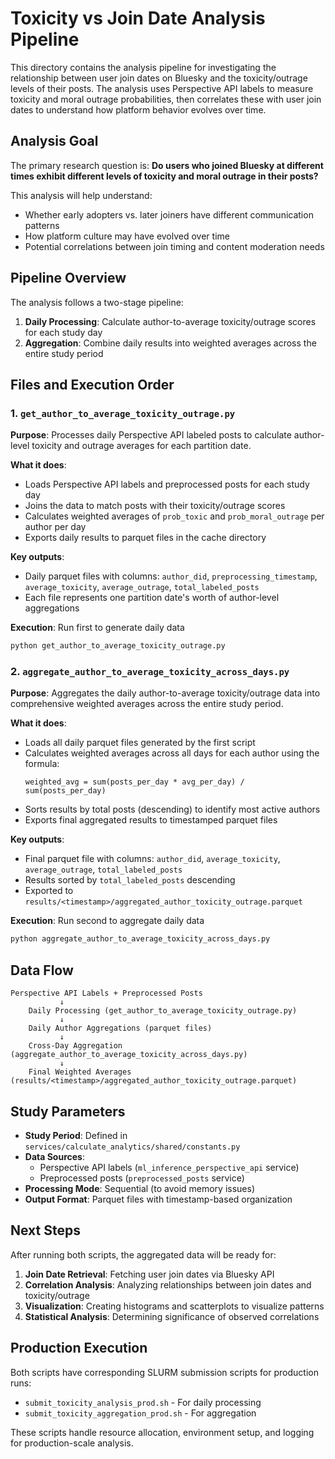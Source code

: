 # Toxicity vs Join Date Analysis Pipeline

This directory contains the analysis pipeline for investigating the relationship between user join dates on Bluesky and the toxicity/outrage levels of their posts. The analysis uses Perspective API labels to measure toxicity and moral outrage probabilities, then correlates these with user join dates to understand how platform behavior evolves over time.

## Analysis Goal

The primary research question is: **Do users who joined Bluesky at different times exhibit different levels of toxicity and moral outrage in their posts?**

This analysis will help understand:
- Whether early adopters vs. later joiners have different communication patterns
- How platform culture may have evolved over time
- Potential correlations between join timing and content moderation needs

## Pipeline Overview

The analysis follows a two-stage pipeline:

1. **Daily Processing**: Calculate author-to-average toxicity/outrage scores for each study day
2. **Aggregation**: Combine daily results into weighted averages across the entire study period

## Files and Execution Order

### 1. `get_author_to_average_toxicity_outrage.py`
**Purpose**: Processes daily Perspective API labeled posts to calculate author-level toxicity and outrage averages for each partition date.

**What it does**:
- Loads Perspective API labels and preprocessed posts for each study day
- Joins the data to match posts with their toxicity/outrage scores
- Calculates weighted averages of `prob_toxic` and `prob_moral_outrage` per author per day
- Exports daily results to parquet files in the cache directory

**Key outputs**:
- Daily parquet files with columns: `author_did`, `preprocessing_timestamp`, `average_toxicity`, `average_outrage`, `total_labeled_posts`
- Each file represents one partition date's worth of author-level aggregations

**Execution**: Run first to generate daily data
```bash
python get_author_to_average_toxicity_outrage.py
```

### 2. `aggregate_author_to_average_toxicity_across_days.py`
**Purpose**: Aggregates the daily author-to-average toxicity/outrage data into comprehensive weighted averages across the entire study period.

**What it does**:
- Loads all daily parquet files generated by the first script
- Calculates weighted averages across all days for each author using the formula:
  ```
  weighted_avg = sum(posts_per_day * avg_per_day) / sum(posts_per_day)
  ```
- Sorts results by total posts (descending) to identify most active authors
- Exports final aggregated results to timestamped parquet files

**Key outputs**:
- Final parquet file with columns: `author_did`, `average_toxicity`, `average_outrage`, `total_labeled_posts`
- Results sorted by `total_labeled_posts` descending
- Exported to `results/<timestamp>/aggregated_author_toxicity_outrage.parquet`

**Execution**: Run second to aggregate daily data
```bash
python aggregate_author_to_average_toxicity_across_days.py
```

## Data Flow

```
Perspective API Labels + Preprocessed Posts
           ↓
    Daily Processing (get_author_to_average_toxicity_outrage.py)
           ↓
    Daily Author Aggregations (parquet files)
           ↓
    Cross-Day Aggregation (aggregate_author_to_average_toxicity_across_days.py)
           ↓
    Final Weighted Averages (results/<timestamp>/aggregated_author_toxicity_outrage.parquet)
```

## Study Parameters

- **Study Period**: Defined in `services/calculate_analytics/shared/constants.py`
- **Data Sources**: 
  - Perspective API labels (`ml_inference_perspective_api` service)
  - Preprocessed posts (`preprocessed_posts` service)
- **Processing Mode**: Sequential (to avoid memory issues)
- **Output Format**: Parquet files with timestamp-based organization

## Next Steps

After running both scripts, the aggregated data will be ready for:
1. **Join Date Retrieval**: Fetching user join dates via Bluesky API
2. **Correlation Analysis**: Analyzing relationships between join dates and toxicity/outrage
3. **Visualization**: Creating histograms and scatterplots to visualize patterns
4. **Statistical Analysis**: Determining significance of observed correlations

## Production Execution

Both scripts have corresponding SLURM submission scripts for production runs:
- `submit_toxicity_analysis_prod.sh` - For daily processing
- `submit_toxicity_aggregation_prod.sh` - For aggregation

These scripts handle resource allocation, environment setup, and logging for production-scale analysis.

